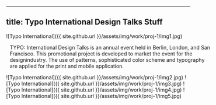 <style> 
p.test {
    width: 550px;
    word-wrap: break-word;
    padding-left: 10px;
}
</style>
---
title: Typo International Design Talks Stuff
---

![Typo International]({{ site.github.url }}/assets/img/work/proj-1/img1.jpg)
<p class="test">
TYPO: International Design Talks is an annual event held in Berlin, London, and San Francisco. This promotional project is developed to market the event for the designindustry. The use of patterns, sophisticated color scheme and typography are applied for the print and mobile application.</p>

![Typo International]({{ site.github.url }}/assets/img/work/proj-1/img2.jpg)
![Typo International]({{ site.github.url }}/assets/img/work/proj-1/img3.jpg)
![Typo International]({{ site.github.url }}/assets/img/work/proj-1/img4.jpg)
![Typo International]({{ site.github.url }}/assets/img/work/proj-1/img5.jpg)
